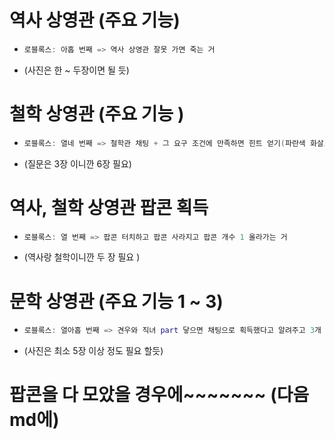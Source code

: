# 역사 상영관 (주요 기능)
* ```lua
  로블록스: 아홉 번째 => 역사 상영관 잘못 가면 죽는 거
  ```
* (사진은 한 ~ 두장이면 될 듯)


# 철학 상영관 (주요 기능 )
* ```lua
  로블록스: 열네 번째 => 철학관 채팅 + 그 요구 조건에 만족하면 힌트 얻기(파란색 화살표)
  ```
* (질문은 3장 이니깐 6장 필요)


# 역사, 철학 상영관 팝콘 획득
* ```lua
  로블록스: 열 번째 => 팝콘 터치하고 팝콘 사라지고 팝콘 개수 1 올라가는 거
  ```
* (역사랑 철학이니깐 두 장 필요 )


# 문학 상영관 (주요 기능 1 ~ 3)
 * ```lua
   로블록스: 열아홉 번째 => 견우와 직녀 part 닿으면 채팅으로 획득했다고 알려주고 3개 다 찾으면 다 찾았다고 알려주고 마지막에 직녀에게 가서 팝콘획득하는 코드
   ```
* (사진은 최소 5장 이상 정도 필요 할듯)



# 팝콘을 다 모았을 경우에~~~~~~~ (다음 md에)
